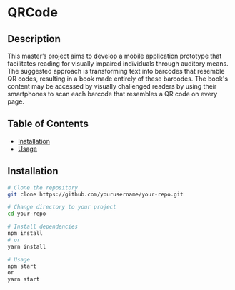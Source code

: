 # QRCode

## Description
This master’s project aims to develop a mobile application prototype that facilitates reading for visually impaired individuals through auditory means. The suggested approach is transforming text into barcodes that resemble QR codes, resulting in a book made entirely of these barcodes. The book's content may be accessed by visually challenged readers by using their smartphones to scan each barcode that resembles a QR code on every page.

## Table of Contents
- [Installation](#installation)
- [Usage](#usage)

## Installation
```bash
# Clone the repository
git clone https://github.com/yourusername/your-repo.git

# Change directory to your project
cd your-repo

# Install dependencies
npm install
# or
yarn install

# Usage
npm start
or
yarn start
